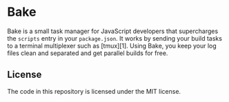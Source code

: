 Bake
====

Bake is a small task manager for JavaScript developers that supercharges the
`scripts` entry in your `package.json`. It works by sending your build tasks to
a terminal multiplexer such as [tmux][1]. Using Bake, you keep your log files
clean and separated and get parallel builds for free.

## License

The code in this repository is licensed under the MIT license.

